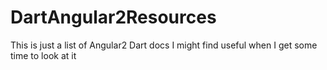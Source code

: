 # DartAngular2Resources
This is just a list of Angular2 Dart docs I might find useful when I get some time to look at it
